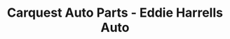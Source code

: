 ---
title: "Carquest Auto Parts - Eddie Harrells Auto"
url: /ahoskie/carquest-auto-parts-eddie-harrells-auto/
shop: outdoor
---